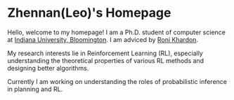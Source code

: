 # Zhennan(Leo)'s Homepage

Hello, welcome to my homepage! I am a Ph.D. student of computer science at [Indiana University, Bloomington](https://luddy.indiana.edu). I am adviced by [Roni Khardon](http://homes.sice.indiana.edu/rkhardon/). 

My research interests lie in Reinforcement Learning (RL), especially understanding the theoretical properties of various RL methods
and designing better algorithms.

Currently I am working on understanding the roles of probabilistic inference in planning and RL.
